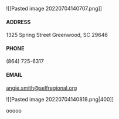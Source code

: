 
![[Pasted image 20220704140707.png]]
#### **ADDRESS**
1325 Spring Street
Greenwood, SC 29646

#### **PHONE**
(864) 725-6317

#### **EMAIL**
angie.smith@selfregional.org




![[Pasted image 20220704140818.png|400]]






ooooo
